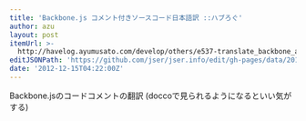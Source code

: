 ```yaml
---
title: 'Backbone.js コメント付きソースコード日本語訳 ::ハブろぐ'
author: azu
layout: post
itemUrl: >-
  http://havelog.ayumusato.com/develop/others/e537-translate_backbone_annotated_source.html
editJSONPath: 'https://github.com/jser/jser.info/edit/gh-pages/data/2012/12/index.json'
date: '2012-12-15T04:22:00Z'
---
```

Backbone.jsのコードコメントの翻訳
(doccoで見られるようになるといい気がする)

